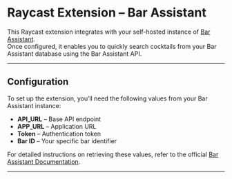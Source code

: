 # Raycast Extension – Bar Assistant

This Raycast extension integrates with your self-hosted instance of [Bar Assistant](https://github.com/karlomikus/bar-assistant).  
Once configured, it enables you to quickly search cocktails from your Bar Assistant database using the Bar Assistant API.

---

## Configuration

To set up the extension, you’ll need the following values from your Bar Assistant instance:

- **API_URL** – Base API endpoint  
- **APP_URL** – Application URL  
- **Token** – Authentication token  
- **Bar ID** – Your specific bar identifier  

For detailed instructions on retrieving these values, refer to the official [Bar Assistant Documentation](https://docs.barassistant.app/).

---
